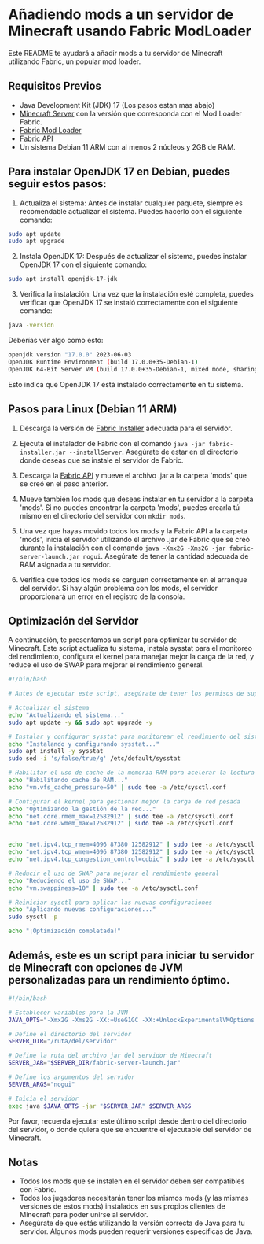 # Añadiendo mods a un servidor de Minecraft usando Fabric ModLoader

Este README te ayudará a añadir mods a tu servidor de Minecraft utilizando Fabric, un popular mod loader.

## Requisitos Previos

- Java Development Kit (JDK) 17 (Los pasos estan mas abajo)
- [Minecraft Server](https://www.minecraft.net/es-es/download/server) con la versión que corresponda con el Mod Loader Fabric.
- [Fabric Mod Loader](https://fabricmc.net/use/)
- [Fabric API](https://www.curseforge.com/minecraft/mc-mods/fabric-api)
- Un sistema Debian 11 ARM con al menos 2 núcleos y 2GB de RAM.

## Para instalar OpenJDK 17 en Debian, puedes seguir estos pasos:

1. Actualiza el sistema: Antes de instalar cualquier paquete, siempre es recomendable actualizar el sistema. Puedes hacerlo con el siguiente comando:

```bash
sudo apt update
sudo apt upgrade
```

2. Instala OpenJDK 17: Después de actualizar el sistema, puedes instalar OpenJDK 17 con el siguiente comando:

```bash
sudo apt install openjdk-17-jdk
```

3. Verifica la instalación: Una vez que la instalación esté completa, puedes verificar que OpenJDK 17 se instaló correctamente con el siguiente comando:

```bash
java -version
```

Deberías ver algo como esto:

```bash
openjdk version "17.0.0" 2023-06-03
OpenJDK Runtime Environment (build 17.0.0+35-Debian-1)
OpenJDK 64-Bit Server VM (build 17.0.0+35-Debian-1, mixed mode, sharing)
```

Esto indica que OpenJDK 17 está instalado correctamente en tu sistema.

## Pasos para Linux (Debian 11 ARM)

1. Descarga la versión de [Fabric Installer](https://fabricmc.net/use/) adecuada para el servidor.

2. Ejecuta el instalador de Fabric con el comando `java -jar fabric-installer.jar --installServer`. Asegúrate de estar en el directorio donde deseas que se instale el servidor de Fabric.

3. Descarga la [Fabric API](https://www.curseforge.com/minecraft/mc-mods/fabric-api) y mueve el archivo .jar a la carpeta 'mods' que se creó en el paso anterior.

4. Mueve también los mods que deseas instalar en tu servidor a la carpeta 'mods'. Si no puedes encontrar la carpeta 'mods', puedes crearla tú mismo en el directorio del servidor con `mkdir mods`.

5. Una vez que hayas movido todos los mods y la Fabric API a la carpeta 'mods', inicia el servidor utilizando el archivo .jar de Fabric que se creó durante la instalación con el comando `java -Xmx2G -Xms2G -jar fabric-server-launch.jar nogui`. Asegúrate de tener la cantidad adecuada de RAM asignada a tu servidor.

6. Verifica que todos los mods se carguen correctamente en el arranque del servidor. Si hay algún problema con los mods, el servidor proporcionará un error en el registro de la consola.

## Optimización del Servidor

A continuación, te presentamos un script para optimizar tu servidor de Minecraft. Este script actualiza tu sistema, instala sysstat para el monitoreo del rendimiento, configura el kernel para manejar mejor la carga de la red, y reduce el uso de SWAP para mejorar el rendimiento general.

```bash
#!/bin/bash

# Antes de ejecutar este script, asegúrate de tener los permisos de superusuario necesarios (sudo).

# Actualizar el sistema
echo "Actualizando el sistema..."
sudo apt update -y && sudo apt upgrade -y

# Instalar y configurar sysstat para monitorear el rendimiento del sistema
echo "Instalando y configurando sysstat..."
sudo apt install -y sysstat
sudo sed -i 's/false/true/g' /etc/default/sysstat

# Habilitar el uso de cache de la memoria RAM para acelerar la lectura de disco
echo "Habilitando cache de RAM..."
echo "vm.vfs_cache_pressure=50" | sudo tee -a /etc/sysctl.conf

# Configurar el kernel para gestionar mejor la carga de red pesada
echo "Optimizando la gestión de la red..."
echo "net.core.rmem_max=12582912" | sudo tee -a /etc/sysctl.conf
echo "net.core.wmem_max=12582912" | sudo tee -a /etc/sysctl.conf


echo "net.ipv4.tcp_rmem=4096 87380 12582912" | sudo tee -a /etc/sysctl.conf
echo "net.ipv4.tcp_wmem=4096 87380 12582912" | sudo tee -a /etc/sysctl.conf
echo "net.ipv4.tcp_congestion_control=cubic" | sudo tee -a /etc/sysctl.conf

# Reducir el uso de SWAP para mejorar el rendimiento general
echo "Reduciendo el uso de SWAP..."
echo "vm.swappiness=10" | sudo tee -a /etc/sysctl.conf

# Reiniciar sysctl para aplicar las nuevas configuraciones
echo "Aplicando nuevas configuraciones..."
sudo sysctl -p

echo "¡Optimización completada!"
```

## Además, este es un script para iniciar tu servidor de Minecraft con opciones de JVM personalizadas para un rendimiento óptimo.

```bash
#!/bin/bash

# Establecer variables para la JVM
JAVA_OPTS="-Xmx2G -Xms2G -XX:+UseG1GC -XX:+UnlockExperimentalVMOptions -XX:MaxGCPauseMillis=200 -XX:+DisableExplicitGC -XX:G1NewSizePercent=30 -XX:G1MaxNewSizePercent=40 -XX:G1HeapRegionSize=8M -XX:G1ReservePercent=20 -XX:G1HeapWastePercent=5 -XX:G1MixedGCCountTarget=4 -XX:InitiatingHeapOccupancyPercent=15 -XX:G1MixedGCLiveThresholdPercent=90 -XX:G1RSetUpdatingPauseTimePercent=5 -XX:SurvivorRatio=32 -XX:+PerfDisableSharedMem -XX:MaxTenuringThreshold=1 -Dusing.aikars.flags=https://mcflags.emc.gs -Daikars.new.flags=true"

# Define el directorio del servidor
SERVER_DIR="/ruta/del/servidor"

# Define la ruta del archivo jar del servidor de Minecraft
SERVER_JAR="$SERVER_DIR/fabric-server-launch.jar"

# Define los argumentos del servidor
SERVER_ARGS="nogui"

# Inicia el servidor
exec java $JAVA_OPTS -jar "$SERVER_JAR" $SERVER_ARGS
```

Por favor, recuerda ejecutar este último script desde dentro del directorio del servidor, o donde quiera que se encuentre el ejecutable del servidor de Minecraft.

## Notas

- Todos los mods que se instalen en el servidor deben ser compatibles con Fabric.
- Todos los jugadores necesitarán tener los mismos mods (y las mismas versiones de estos mods) instalados en sus propios clientes de Minecraft para poder unirse al servidor.
- Asegúrate de que estás utilizando la versión correcta de Java para tu servidor. Algunos mods pueden requerir versiones específicas de Java.
